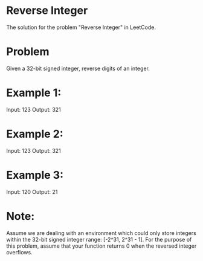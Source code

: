 # Reverse Integer

The solution for the problem "Reverse Integer" in LeetCode.

# Problem

Given a 32-bit signed integer, reverse digits of an integer.

# Example 1:

Input: 123
Output: 321

# Example 2:

Input: 123
Output: 321

# Example 3:

Input: 120
Output: 21

# Note:
Assume we are dealing with an environment which could only store integers within the 32-bit signed integer range: 
[-2^31,  2^31 - 1].
For the purpose of this problem, assume that your function returns 0 when the reversed integer overflows.